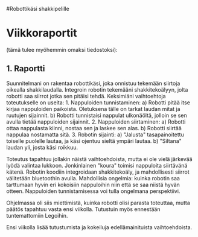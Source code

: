 #Robottikäsi shakkipelille

<h1>Viikkoraportit</h1> (tämä tulee myöhemmin omaksi tiedostoksi):

<h2>1. Raportti</h2> 
Suunnitelmani on rakentaa robottikäsi, joka onnistuu tekemään siirtoja oikealla shakkilaudalla. Integroin robotin tekemääni shakkitekoälyyn, jolta robotti saa siirrot jotka sen pitäisi tehdä. Keksimiäni vaihtoehtoja toteutukselle on useita:
1. Nappuloiden tunnistaminen:
a) Robotti pitää itse kirjaa nappuloiden paikoista. Oletuksena tälle on tarkat laudan mitat ja ruutujen sijainnit.
b) Robotti tunnistaisi nappulat ulkonäöltä, jolloin se sen avulla tietää nappuloiden sijainnit.
2. Nappuloiden siirtaminen:
a) Robotti ottaa nappulasta kiinni, nostaa sen ja laskee sen alas.
b) Robotti siirtää nappulaa nostamatta sitä.
3. Robotin sijainti:
a) "Jalusta" tasapainoitettu toiselle puolelle lautaa, ja käsi ojentuu sieltä ympäri lautaa.
b) "Siltana" laudan yli, josta käsi roikkuu.

Toteutus tapahtuu jollakin näistä vaihtoehdoista, mutta ei ole vielä järkevää lyödä valintaa lukkoon. Jonkinlainen
"koura" toimisi nappuloita siirtävänä kätenä. Robotin koodiin integroidaan shakkitekoäly, ja mahdollisesti siirrot välitetään bluetoothin avulla. Mahdollisia ongelmia: kuinka robotin saa tarttumaan hyvin eri kokoisiin nappuloihin niin että se saa niistä hyvän otteen. Nappuloiden tunnistamisessa voi tulla ongelmana perspektiivi.  


Ohjelmassa oli siis miettimistä, kuinka robotti olisi parasta toteuttaa, mutta päätös tapahtuu vasta ensi viikolla.
Tutustuin myös ennestään tuntemattomiin Legoihin.

Ensi viikolla lisää tutustumista ja kokeiluja edellämainituista vaihtoehdoista. 

